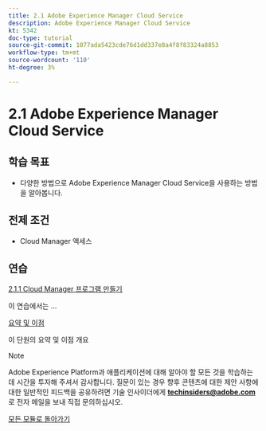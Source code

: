 ```yaml
---
title: 2.1 Adobe Experience Manager Cloud Service
description: Adobe Experience Manager Cloud Service
kt: 5342
doc-type: tutorial
source-git-commit: 1077ada5423cde76d1dd337e8a4f8f83324a8853
workflow-type: tm+mt
source-wordcount: '110'
ht-degree: 3%

---
```


# 2.1 Adobe Experience Manager Cloud Service

## 학습 목표

- 다양한 방법으로 Adobe Experience Manager Cloud Service을 사용하는 방법을 알아봅니다.

## 전제 조건

- Cloud Manager 액세스

## 연습

[2.1.1 Cloud Manager 프로그램 만들기](./ex1.md)

이 연습에서는 ...

[요약 및 이점](./summary.md)

이 단원의 요약 및 이점 개요

>[!NOTE]
>
>Adobe Experience Platform과 애플리케이션에 대해 알아야 할 모든 것을 학습하는 데 시간을 투자해 주셔서 감사합니다. 질문이 있는 경우 향후 콘텐츠에 대한 제안 사항에 대한 일반적인 피드백을 공유하려면 기술 인사이더에게 **techinsiders@adobe.com**&#x200B;로 전자 메일을 보내 직접 문의하십시오.

[모든 모듈로 돌아가기](../../../overview.md)
